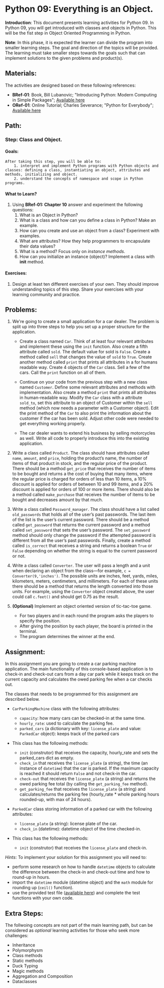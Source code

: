 # Python 09: Everything is an Object.

**Introduction**: This document presents learning activities for Python 09. In Python 09, you will get introduced with classes and objects in Python. This will be the fist step in Object Oriented Programming in Python.

**Note**: In this phase, it is expected the learner can divide the program into smaller learning steps. The goal and direction of the topics will be provided. The learning must take smaller steps towards the goals such that can implement solutions to the given problems and product(s).

## Materials:

The activities are designed based on these following references:

- **BRef-01**: Book, Bill Lubanovic; "Introducing Python: Modern Computing in Simple Packages"; [Available here](https://www.oreilly.com/library/view/introducing-python-2nd/9781492051374/) 
- **ORef-01**: Online Tutorial; Charles Severance; "Python for Everybody"; [Available here](https://books.trinket.io/pfe/index.html)


## Path:

### Step: Class and Object.

#### Goals:

```
After taking this step, you will be able to:
	1. interpret and implement Python programs with Python objects and classes: defining a class, instantiating an object, attributes and methods, initializing and object.
	2. understand the concepts of namespace and scope in Python programs.
```

#### What to Learn?


1. Using **BRef-01: Chapter 10** answer and experiment the following questions:
   1. What is an Object in Python?
   2. What is a class and how can you define a class in Python? Make an example.
   3. How can you create and use an object from a class? Experiment with examples.
   4. What are attributes? How they help programmers to encapsulate their data values?
   5. What is a method? Focus only on *instance methods*.
   5. How can you initialize an instance (object)? Implement a class with **__init__** method.
   

#### Exercises:

1. Design at least ten different exercises of your own. They should improve understanding topics of this step. Share your exercises with your learning community and practice.


## Problems:

1. We're going to create a small application for a car dealer. The problem is split up into three steps to help you set up a proper structure for the application.
	- Create a class named `Car`. Think of at least four relevant attributes and implement these using the `init` function. Also create a fifth attribute called `sold`. The default value for sold is `False`. Create a method called `sell` that changes the value of `sold` to `True`. Create another method called `print` that prints all attributes in a for humans readable way. Create 4 objects of the `Car` class. Sell a few of the cars. Call the `print` function on all of them.

	- Continue on your code from the previous step with a new class named `Customer`. Define some relevant attributes and methods with implementation. Also create a method `print` that prints all attributes in human-readable way. Modify the `Car` class with a attribute `sold_to`, set this attribute to an object of Customer within the `sell` method (which now needs a parameter with a Customer object). Edit the print method of the `Car` to also print the information about the customer if the car has been sold. Adjust other code were needed to get everything working properly.

	- The car dealer wants to extend his business by selling motorcycles as well. Write all code to properly introduce this into the existing application.

2. Write a class called `Product`. The class should have attributes called `name`, `amount`, and `price`, holding the product’s name, the number of items of that product in stock, and the regular price of the product. There should be a method `get_price` that receives the number of items to be bought and returns a the cost of buying that many items, where the regular price is charged for orders of less than 10 items, a 10% discount is applied for orders of between 10 and 99 items, and a 20% discount is applied for orders of 100 or more items. There should also be a method called `make_purchase` that receives the number of items to be bought and decreases amount by that much.

3. Write a class called `Password_manager`. The class should have a list called `old_passwords` that holds all of the user’s past passwords. The last item of the list is the user’s current password. There should be a method called `get_password` that returns the current password and a method called `set_password` that sets the user’s password. The `set_password` method should only change the password if the attempted password is different from all the user’s past passwords. Finally, create a method called `is_correct` that receives a string and returns a boolean `True` or `False` depending on whether the string is equal to the current password or not.

4. Write a class called `Converter`. The user will pass a length and a unit when declaring an object from the class—for example, `c = Converter(9,'inches')`. The possible units are inches, feet, yards, miles, kilometers, meters, centimeters, and millimeters. For each of these units there should be a method that returns the length converted into those units. For example, using the `Converter` object created above, the user could call `c.feet()` and should get 0.75 as the result.

5. **(Optional)** Implement an object oriented version of tic-tac-toe game.
	- For two players and in each round the program asks the players to specify the position.
	- After giving the position by each player, the board is printed in the terminal.
	- The program determines the winner at the end.


## Assignment:

In this assignment you are going to create a car parking machine application. The main functionality of this console-based application is to check-in and check-out cars from a day car park while it keeps track on the current capacity and calculates the owed parking fee when a car checks out.

The classes that needs to be programmed for this assignment are described below. 

- `CarParkingMachine` class with the following attributes:
	- `capacity`: how many cars can be checked-in at the same time.
	- `hourly_rate`: used to calculate the parking fee.
	- `parked_cars` (a dictionary with key: `license_plate` and value: `ParkedCar` object): keeps track of the parked cars
- This class has the following methods:
	- `init` (construtor) that receives the capacity, hourly_rate and sets the parked_cars dict as empty.
	- `check_in` that receives the `license_plate` (a string), the time (an instance of `datetime`) that the car is parked. If the maximum capacity is reached it should return `False` and not check-in the car.
	- `check-out` that receives the `license_plate` (a string) and returns the owed parking fee total (by calling the `get_parking_fee` method).
	- `get_parking_fee` that receives the `license_plate` (a string) and calculates/returns the parking fee (hourly_rate * whole parking hours rounded-up, with max of 24 hours).

- `ParkedCar` class storing information of a parked car with the following attributes:
	- `license_plate` (a string): license plate of the car.
	- `check_in` (datetime): datetime object of the time checked-in.
- This class has the following methods:
	- `init` (construtor) that receives the `license_plate` and check-in.

*Hints*: To implement your solution for this assignment you will need to:

- perform some research on how to handle `datetime` objects to calculate the difference between the check-in and check-out time and how to round-up in hours.
- import the `datetime` module (datetime object) and the `math` module for rounding up (`ceil()` function). 
- use the provided test file ([available here](./assignment_data/car_parking_test.py)) and complete the test functions with your own code.

## Extra Steps: 

The follwoing concepts are not part of the main learning path, but can be considered as *optional* learning activities for those who seek more challenges:

- Inheritance
- Polymorphysm
- Class methods
- Static methods
- Duck Typing
- Magic methods
- Aggregation and Composition
- Dataclasses
